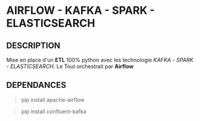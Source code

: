 # AIRFLOW - KAFKA - SPARK - ELASTICSEARCH

## DESCRIPTION
Mise en place d'un **ETL** 100% python avec les technologie *KAFKA* - *SPARK* - *ELASTICSEARCH*.
Le Tout orchestrait par **Airflow**

## DEPENDANCES 
> pip install apache-airflow

> pip install confluent-kafka